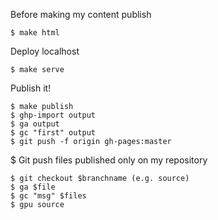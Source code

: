 Before making my content publish

```
$ make html
```

Deploy localhost

```
$ make serve
```

Publish it!

```
$ make publish
$ ghp-import output
$ ga output
$ gc "first" output
$ git push -f origin gh-pages:master
```

$ Git push files published only on my repository

```
$ git checkout $branchname (e.g. source)
$ ga $file
$ gc "msg" $files
$ gpu source
```